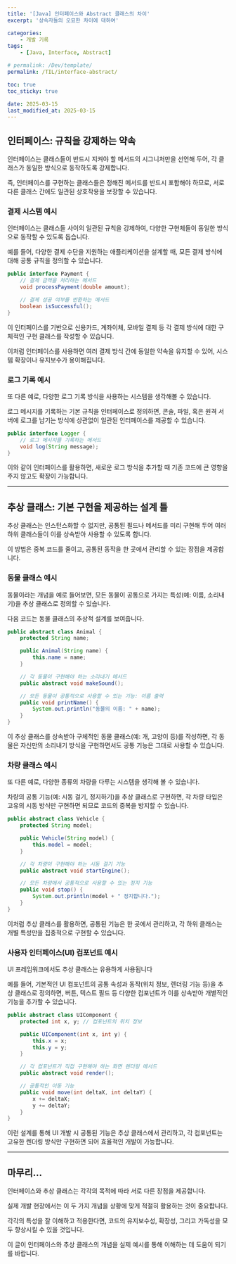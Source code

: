 ```yaml
---
title: '[Java] 인터페이스와 Abstract 클래스의 차이'
excerpt: '상속자들의 오묘한 차이에 대하여'

categories:
    - 개발 기록
tags:
    - [Java, Interface, Abstract]

# permalink: /Dev/template/
permalink: /TIL/interface-abstract/

toc: true
toc_sticky: true

date: 2025-03-15
last_modified_at: 2025-03-15
---
```


## 인터페이스: 규칙을 강제하는 약속

인터페이스는 클래스들이 반드시 지켜야 할 메서드의 시그니처만을 선언해 두어, 각 클래스가 동일한 방식으로 동작하도록 강제합니다.

즉, 인터페이스를 구현하는 클래스들은 정해진 메서드를 반드시 포함해야 하므로, 서로 다른 클래스 간에도 일관된 상호작용을 보장할 수 있습니다.

### 결제 시스템 예시

인터페이스는 클래스들 사이의 일관된 규칙을 강제하여, 다양한 구현체들이 동일한 방식으로 동작할 수 있도록 돕습니다.

예를 들어, 다양한 결제 수단을 지원하는 애플리케이션을 설계할 때, 모든 결제 방식에 대해 공통 규칙을 정의할 수 있습니다.

```java
public interface Payment {
    // 결제 금액을 처리하는 메서드
    void processPayment(double amount);

    // 결제 성공 여부를 반환하는 메서드
    boolean isSuccessful();
}
```

이 인터페이스를 기반으로 신용카드, 계좌이체, 모바일 결제 등 각 결제 방식에 대한 구체적인 구현 클래스를 작성할 수 있습니다.

이처럼 인터페이스를 사용하면 여러 결제 방식 간에 동일한 약속을 유지할 수 있어, 시스템 확장이나 유지보수가 용이해집니다.

### 로그 기록 예시

또 다른 예로, 다양한 로그 기록 방식을 사용하는 시스템을 생각해볼 수 있습니다.

로그 메시지를 기록하는 기본 규칙을 인터페이스로 정의하면, 콘솔, 파일, 혹은 원격 서버에 로그를 남기는 방식에 상관없이 일관된 인터페이스를 제공할 수 있습니다.

```java
public interface Logger {
    // 로그 메시지를 기록하는 메서드
    void log(String message);
}
```

이와 같이 인터페이스를 활용하면, 새로운 로그 방식을 추가할 때 기존 코드에 큰 영향을 주지 않고도 확장이 가능합니다.

---

## 추상 클래스: 기본 구현을 제공하는 설계 틀

추상 클래스는 인스턴스화할 수 없지만, 공통된 필드나 메서드를 미리 구현해 두어 여러 하위 클래스들이 이를 상속받아 사용할 수 있도록 합니다.

이 방법은 중복 코드를 줄이고, 공통된 동작을 한 곳에서 관리할 수 있는 장점을 제공합니다.

### 동물 클래스 예시

동물이라는 개념을 예로 들어보면, 모든 동물이 공통으로 가지는 특성(예: 이름, 소리내기)을 추상 클래스로 정의할 수 있습니다.

다음 코드는 동물 클래스의 추상적 설계를 보여줍니다.

```java
public abstract class Animal {
    protected String name;

    public Animal(String name) {
        this.name = name;
    }

    // 각 동물이 구현해야 하는 소리내기 메서드
    public abstract void makeSound();

    // 모든 동물이 공통적으로 사용할 수 있는 기능: 이름 출력
    public void printName() {
        System.out.println("동물의 이름: " + name);
    }
}
```

이 추상 클래스를 상속받아 구체적인 동물 클래스(예: 개, 고양이 등)를 작성하면, 각 동물은 자신만의 소리내기 방식을 구현하면서도 공통 기능은 그대로 사용할 수 있습니다.

### 차량 클래스 예시

또 다른 예로, 다양한 종류의 차량을 다루는 시스템을 생각해 볼 수 있습니다.

차량의 공통 기능(예: 시동 걸기, 정지하기)을 추상 클래스로 구현하면, 각 차량 타입은 고유의 시동 방식만 구현하면 되므로 코드의 중복을 방지할 수 있습니다.

```java
public abstract class Vehicle {
    protected String model;

    public Vehicle(String model) {
        this.model = model;
    }

    // 각 차량이 구현해야 하는 시동 걸기 기능
    public abstract void startEngine();

    // 모든 차량에서 공통적으로 사용할 수 있는 정지 기능
    public void stop() {
        System.out.println(model + " 정지합니다.");
    }
}
```

이처럼 추상 클래스를 활용하면, 공통된 기능은 한 곳에서 관리하고, 각 하위 클래스는 개별 특성만을 집중적으로 구현할 수 있습니다.

### 사용자 인터페이스(UI) 컴포넌트 예시

UI 프레임워크에서도 추상 클래스는 유용하게 사용됩니다

예를 들어, 기본적인 UI 컴포넌트의 공통 속성과 동작(위치 정보, 렌더링 기능 등)을 추상 클래스로 정의하면, 버튼, 텍스트 필드 등 다양한 컴포넌트가 이를 상속받아 개별적인 기능을 추가할 수 있습니다.

```java
public abstract class UIComponent {
    protected int x, y; // 컴포넌트의 위치 정보

    public UIComponent(int x, int y) {
        this.x = x;
        this.y = y;
    }

    // 각 컴포넌트가 직접 구현해야 하는 화면 렌더링 메서드
    public abstract void render();

    // 공통적인 이동 기능
    public void move(int deltaX, int deltaY) {
        x += deltaX;
        y += deltaY;
    }
}
```

이런 설계를 통해 UI 개발 시 공통된 기능은 추상 클래스에서 관리하고, 각 컴포넌트는 고유한 렌더링 방식만 구현하면 되어 효율적인 개발이 가능합니다.

---

## 마무리…

인터페이스와 추상 클래스는 각각의 목적에 따라 서로 다른 장점을 제공합니다.

실제 개발 현장에서는 이 두 가지 개념을 상황에 맞게 적절히 활용하는 것이 중요합니다.

각각의 특성을 잘 이해하고 적용한다면, 코드의 유지보수성, 확장성, 그리고 가독성을 모두 향상시킬 수 있을 것입니다.

이 글이 인터페이스와 추상 클래스의 개념을 실제 예시를 통해 이해하는 데 도움이 되기를 바랍니다.

